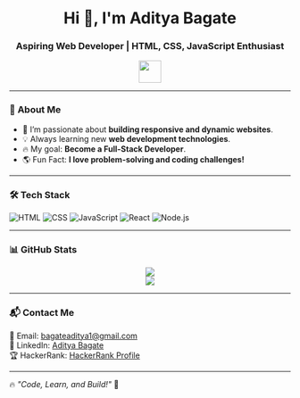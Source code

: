 <h1 align="center">Hi 👋, I'm Aditya Bagate</h1>
<h3 align="center">Aspiring Web Developer | HTML, CSS, JavaScript Enthusiast</h3>

<p align="center">
  <img src="https://media.giphy.com/media/hvRJCLFzcasrR4ia7z/giphy.gif" width="40px">
</p>

---

### 🌟 **About Me**  
- 🚀 I’m passionate about **building responsive and dynamic websites**.  
- 💡 Always learning new **web development technologies**.  
- 🔥 My goal: **Become a Full-Stack Developer**.  
- 🌎 Fun Fact: **I love problem-solving and coding challenges!**  

---

### 🛠 **Tech Stack**
![HTML](https://img.shields.io/badge/HTML5-orange?style=for-the-badge&logo=html5&logoColor=white)
![CSS](https://img.shields.io/badge/CSS3-blue?style=for-the-badge&logo=css3&logoColor=white)
![JavaScript](https://img.shields.io/badge/JavaScript-yellow?style=for-the-badge&logo=javascript&logoColor=black)
![React](https://img.shields.io/badge/React-blue?style=for-the-badge&logo=react&logoColor=white)
![Node.js](https://img.shields.io/badge/Node.js-green?style=for-the-badge&logo=node.js&logoColor=white)

---

### 📊 **GitHub Stats**
<p align="center">
  <img src="https://github-readme-streak-stats.herokuapp.com/?user=Adityabagate013&theme=tokyonight" />
  <br>
  <img src="https://github-readme-stats.vercel.app/api?username=Adityabagate013&show_icons=true&theme=tokyonight" />
</p>

---

### 📬 **Contact Me**
📧 Email: [bagateaditya1@gmail.com](mailto:bagateaditya1@gmail.com)  
💼 LinkedIn: [Aditya Bagate](https://www.linkedin.com/in/adityabagate)  
🏆 HackerRank: [HackerRank Profile](https://www.hackerrank.com/profile/bagateaditya1)  

---

🔥 *"Code, Learn, and Build!"* 🚀
